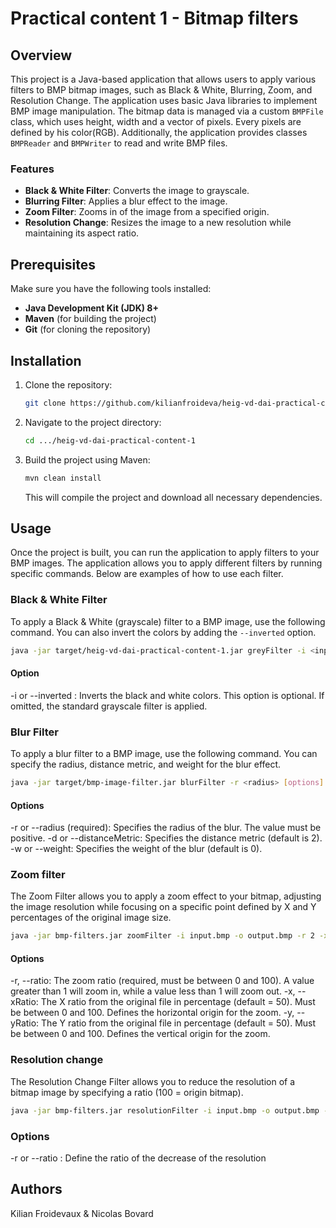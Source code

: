# Practical content 1 - Bitmap filters

## Overview

This project is a Java-based application that allows users to apply various filters to BMP bitmap images, such as Black & White, Blurring, Zoom, and Resolution Change. The application uses basic Java libraries to implement BMP image manipulation. The bitmap data is managed via a custom `BMPFile` class, which uses height, width and a vector of pixels. Every pixels are defined by his color(RGB). Additionally, the application provides classes `BMPReader` and `BMPWriter` to read and write BMP files.

### Features

- **Black & White Filter**: Converts the image to grayscale.
- **Blurring Filter**: Applies a blur effect to the image.
- **Zoom Filter**: Zooms in of the image from a specified origin.
- **Resolution Change**: Resizes the image to a new resolution while maintaining its aspect ratio.

## Prerequisites

Make sure you have the following tools installed:

- **Java Development Kit (JDK) 8+**
- **Maven** (for building the project)
- **Git** (for cloning the repository)

## Installation

1. Clone the repository:

    ```bash
    git clone https://github.com/kilianfroideva/heig-vd-dai-practical-content-1
    ```

2. Navigate to the project directory:

    ```bash
    cd .../heig-vd-dai-practical-content-1
    ```

3. Build the project using Maven:

    ```bash
    mvn clean install
    ```

   This will compile the project and download all necessary dependencies.

## Usage

Once the project is built, you can run the application to apply filters to your BMP images.
The application allows you to apply different filters by running specific commands. Below are examples of how to use each filter.

### Black & White Filter

To apply a Black & White (grayscale) filter to a BMP image, use the following command. You can also invert the colors by adding the `--inverted` option.

```bash
java -jar target/heig-vd-dai-practical-content-1.jar greyFilter -i <inputFilePath> <outputFilePath>
```
#### Option
-i or --inverted : Inverts the black and white colors. This option is optional. If omitted, the standard grayscale filter is applied.

### Blur Filter

To apply a blur filter to a BMP image, use the following command. You can specify the radius, distance metric, and weight for the blur effect.

```bash
java -jar target/bmp-image-filter.jar blurFilter -r <radius> [options] <inputFilePath> <outputFilePath>
```
#### Options
-r or --radius (required): Specifies the radius of the blur. The value must be positive.
-d or --distanceMetric: Specifies the distance metric (default is 2).
-w or --weight: Specifies the weight of the blur (default is 0).

### Zoom filter

The Zoom Filter allows you to apply a zoom effect to your bitmap, adjusting the image resolution while focusing on a specific point defined by X and Y percentages of the original image size.

```bash
java -jar bmp-filters.jar zoomFilter -i input.bmp -o output.bmp -r 2 -x 60 -y 40
```
#### Options
-r, --ratio: The zoom ratio (required, must be between 0 and 100). A value greater than 1 will zoom in, while a value less than 1 will zoom out.
-x, --xRatio: The X ratio from the original file in percentage (default = 50). Must be between 0 and 100. Defines the horizontal origin for the zoom.
-y, --yRatio: The Y ratio from the original file in percentage (default = 50). Must be between 0 and 100. Defines the vertical origin for the zoom.

### Resolution change

The Resolution Change Filter allows you to reduce the resolution of a bitmap image by specifying a ratio (100 = origin bitmap).

```bash
java -jar bmp-filters.jar resolutionFilter -i input.bmp -o output.bmp -r 50
```
### Options
-r or --ratio : Define the ratio of the decrease of the resolution
## Authors

Kilian Froidevaux & Nicolas Bovard



